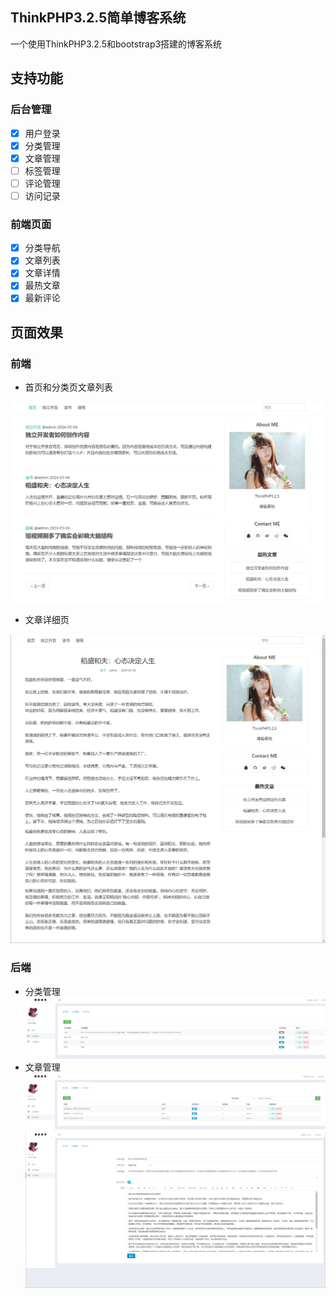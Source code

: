 ## ThinkPHP3.2.5简单博客系统

一个使用ThinkPHP3.2.5和bootstrap3搭建的博客系统

## 支持功能

### 后台管理

- [x] 用户登录
- [X] 分类管理
- [x] 文章管理
- [ ] 标签管理
- [ ] 评论管理
- [ ] 访问记录

### 前端页面

- [x] 分类导航
- [x] 文章列表
- [x] 文章详情
- [x] 最热文章
- [x] 最新评论

## 页面效果

### 前端
- 首页和分类页文章列表

![首页和分类页文章列表](/Public/pic/index.png)

- 文章详细页

![文章详细页](/Public/pic/article.png)

### 后端

- 分类管理
![分类管理](/Public/pic/cate.png)
- 文章管理
![文章管理](/Public/pic/admin_article.png)
![新增、编辑文章](/Public/pic/add_article.png)